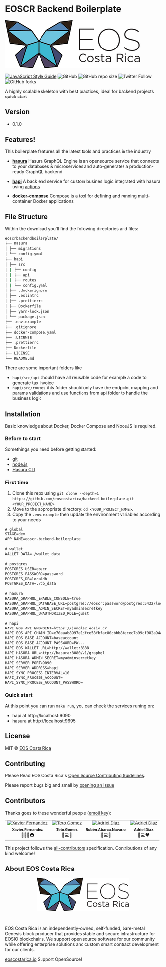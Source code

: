# EOSCR Backend Boilerplate

[![N|Solid](https://github.com/eoscostarica/eos-rate/raw/master/docs/eoscostarica-logo-black.png)](https://eoscostarica.io/)

[![JavaScript Style Guide](https://img.shields.io/badge/code_style-standard-brightgreen.svg)](https://standardjs.com) ![GitHub](https://img.shields.io/github/license/eoscostarica/backend-boilerplate) ![GitHub repo size](https://img.shields.io/github/repo-size/eoscostarica/backend-boilerplate) ![Twitter Follow](https://img.shields.io/twitter/follow/eoscostarica?style=social) ![GitHub forks](https://img.shields.io/github/forks/eoscostarica/backend-boilerplate?style=social)

A highly scalable skeleton with best practices, ideal for backend projects quick start

## Version

- 0.1.0

## Features!

This boilerplate features all the latest tools and practices in the industry

- **[hasura](https://hasura.io)**
  Hasura GraphQL Engine is an opensource service that connects to your databases & microservices and auto-generates a production-ready GraphQL backend

- **[hapi](https://hapi.dev/)**
  A back end service for custom busines logic integrated with hasura using [actions](https://hasura.io/docs/1.0/graphql/manual/actions/index.html#actions)

- **[docker-compose](https://docs.docker.com/compose/)**
  Compose is a tool for defining and running multi-container Docker applications

## File Structure

Within the download you'll find the following directories and files:

```bash
eoscrbackendboilerplate/
├── hasura
│ ├── migrations
│ └── config.ymal
├── hapi
│ ├── src
│ | ├── config
│ | ├── api
│ | ├── routes
│ | └── config.ymal
│ ├── .dockerignore
│ ├── .eslintrc
│ ├── .prettierrc
│ ├── Dockerfile
│ ├── yarn-lock.json
│ └── package.json
├── .env.example
├── .gitignore
├── docker-compose.yaml
├── .LICENSE
├── .prettierrc
├── Dockerfile
├── LICENSE
└── README.md
```

There are some important folders like

- `hapi/src/api` should have all reusable code for example a code to generate tax invoice
- `hapi/src/routes` this folder should only have the endpoint mapping and params validations and use functions from api folder to handle the business logic

## Installation

Basic knowledge about Docker, Docker Compose and NodeJS is required.

### Before to start

Somethings you need before getting started:

- [git](https://git-scm.com/)
- [node.js](https://nodejs.org/es/)
- [Hasura CLI](https://hasura.io/docs/1.0/graphql/manual/hasura-cli/install-hasura-cli.html#install-hasura-cli)

### First time

1.  Clone this repo using `git clone --depth=1 https://github.com/eoscostarica/backend-boilerplate.git <YOUR_PROJECT_NAME>`
2.  Move to the appropriate directory: `cd <YOUR_PROJECT_NAME>`.
3.  Copy the `.env.example` then update the environment variables according to your needs

```
# global
STAGE=dev
APP_NAME=eoscr-backend-boilerplate

# wallet
WALLET_DATA=./wallet_data

# postgres
POSTGRES_USER=eoscr
POSTGRES_PASSWORD=password
POSTGRES_DB=localdb
POSTGRES_DATA=./db_data

# hasura
HASURA_GRAPHQL_ENABLE_CONSOLE=true
HASURA_GRAPHQL_DATABASE_URL=postgres://eoscr:password@postgres:5432/localdb
HASURA_GRAPHQL_ADMIN_SECRET=myadminsecretkey
HASURA_GRAPHQL_UNAUTHORIZED_ROLE=guest

# hapi
HAPI_EOS_API_ENDPOINT=https://jungle2.eosio.cr
HAPI_EOS_API_CHAIN_ID=e70aaab8997e1dfce58fbfac80cbbb8fecec7b99cf982a9444273cbc64c41473
HAPI_EOS_BASE_ACCOUNT=baseaccount
HAPI_EOS_BASE_ACCOUNT_PASSWORD=PW...
HAPI_EOS_WALLET_URL=http://wallet:8888
HAPI_HASURA_URL=http://hasura:8080/v1/graphql
HAPI_HASURA_ADMIN_SECRET=myadminsecretkey
HAPI_SERVER_PORT=9090
HAPI_SERVER_ADDRESS=hapi
HAPI_SYNC_PROCESS_INTERVAL=10
HAPI_SYNC_PROCESS_ACCOUNT=
HAPI_SYNC_PROCESS_ACCOUNT_PASSWORD=
```

### Quick start

At this point you can run `make run`, you can check the services runing on:

- hapi at http://localhost:9090
- hasura at http://localhost:9695

## License

MIT © [EOS Costa Rica](https://eoscostarica.io)

## Contributing

Please Read EOS Costa Rica's [Open Source Contributing Guidelines](https://developers.eoscostarica.io/docs/open-source-guidelines).

Please report bugs big and small by [opening an issue](https://github.com/eoscostarica/backend-boilerplate/issues)

## Contributors

Thanks goes to these wonderful people ([emoji key](https://github.com/kentcdodds/all-contributors#emoji-key)):

<table>
  <tr>
    <td align="center">
      <a href="https://github.com/xavier506">
        <img src="https://avatars0.githubusercontent.com/u/5632966?v=4" width="100px;" alt="Xavier Fernandez"/>
        <br />
        <sub>
          <b>
            Xavier Fernandez
          </b>
        </sub>
      </a>
      <br />
      🤔📝📢🚇
    </td>
    <td align="center">
      <a href="https://github.com/tetogomez">
        <img src="https://avatars3.githubusercontent.com/u/10634375?s=460&v=4" width="100px;" alt="Teto Gomez"/>
        <br />
        <sub>
          <b>
            Teto Gomez
          </b>
        </sub>
      </a>
      <br />
      🤔💻👀
    </td>
    <td align="center">
      <a href="https://github.com/adriexnet">
        <img src="https://avatars3.githubusercontent.com/u/13205620?s=400&u=9adad6d2e42165c184894b9175785d15a903f58b&v=4" width="100px;" alt="Adriel Diaz"/>
        <br />
        <sub>
          <b>
            Rubén Abarca Navarro
          </b>
        </sub>
      </a>
      <br />
      📃💻😎
    </td>
    <td align="center">
      <a href="https://github.com/adriexnet">
        <img src="https://avatars3.githubusercontent.com/u/5375168?s=460&u=542a27a00b761d98851991c6a6d5f78d7b35a2b2&v=4" width="100px;" alt="Adriel Diaz"/>
        <br />
        <sub>
          <b>
            Adriel Diaz
          </b>
        </sub>
      </a>
      <br />
      🏡💻❤️
    </td>
  </tr>
</table>

This project follows the [all-contributors](https://github.com/kentcdodds/all-contributors) specification. Contributions of any kind welcome!

## About EOS Costa Rica

<p align="center">
	<a href="https://eoscostarica.io">
		<img src="https://github.com/eoscostarica/eos-rate/raw/master/docs/eoscostarica-logo-black.png" width="300">
	</a>
</p>
<br/>

EOS Costa Rica is an independently-owned, self-funded, bare-metal Genesis block producer that provides stable and secure infrastructure for EOSIO blockchains. We support open source software for our community while offering enterprise solutions and custom smart contract development for our clients.

[eoscostarica.io](https://eoscostarica.io) Support OpenSource!
